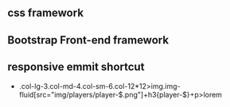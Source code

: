 ## css framework

## Bootstrap Front-end framework

## responsive emmit shortcut

- .col-lg-3.col-md-4.col-sm-6.col-12\*12>img.img-fluid[src="img/players/player-$.png"]+h3{player-$}+p>lorem
